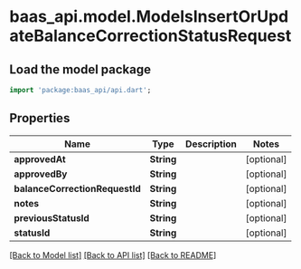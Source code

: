 # baas_api.model.ModelsInsertOrUpdateBalanceCorrectionStatusRequest

## Load the model package
```dart
import 'package:baas_api/api.dart';
```

## Properties
Name | Type | Description | Notes
------------ | ------------- | ------------- | -------------
**approvedAt** | **String** |  | [optional] 
**approvedBy** | **String** |  | [optional] 
**balanceCorrectionRequestId** | **String** |  | [optional] 
**notes** | **String** |  | [optional] 
**previousStatusId** | **String** |  | [optional] 
**statusId** | **String** |  | [optional] 

[[Back to Model list]](../README.md#documentation-for-models) [[Back to API list]](../README.md#documentation-for-api-endpoints) [[Back to README]](../README.md)


